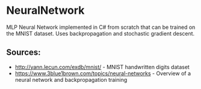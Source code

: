 # NeuralNetwork
MLP Neural Network implemented in C# from scratch that can be trained on the MNIST dataset. Uses backpropagation and stochastic gradient descent.

## Sources:
- http://yann.lecun.com/exdb/mnist/ - MNIST handwritten digits dataset
- https://www.3blue1brown.com/topics/neural-networks - Overview of a neural network and backpropagation training
